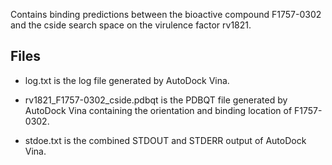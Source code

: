 Contains binding predictions between the bioactive compound F1757-0302 and the cside search space on the virulence factor rv1821.

## Files

- log.txt is the log file generated by AutoDock Vina.

- rv1821_F1757-0302_cside.pdbqt is the PDBQT file generated by AutoDock Vina containing the orientation and binding location of F1757-0302.

- stdoe.txt is the combined STDOUT and STDERR output of AutoDock Vina.

